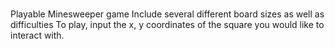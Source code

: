 #
Playable Minesweeper game
Include several different board sizes as well as difficulties
To play, input the x, y coordinates of the square you would like to interact with.
